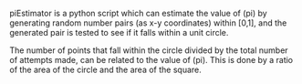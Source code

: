 piEstimator is a python script which can estimate the value of (pi) by generating random number pairs (as x-y coordinates) within [0,1], and the generated pair is tested to see if it falls within a unit circle.

The number of points that fall within the circle divided by the total number of attempts made, can be related to the value of (pi). This is done by a ratio of the area of the circle and the area of the square.

